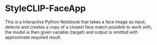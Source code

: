 # StyleCLIP-FaceApp
This is a Interactive Python Notebook that takes a face image as input, detects and creates a copy of a closest face match possible to work with, the model is then given variable (target) and output is omitted with approximate required result.
